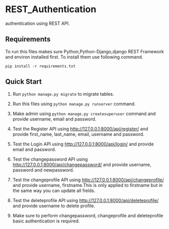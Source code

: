 # REST_Authentication
authentication using REST API.

## Requirements

To run this files makes sure Python,Python-Django,django REST Framework and environ installed first. To install them use following command.

``pip install -r requirements.txt``

## Quick Start

1. Run ``python manage.py migrate`` to migrate tables.

2. Run this files using ``python manage.py runserver`` command.

3. Make admin using ``python manage.py createsuperuser`` command and provide username, 
   email and password.

4. Test the Register API using http://127.0.0.1:8000/api/register/ and provide first_name, last_name,
   email, username and password.

5. Test the Login API using http://127.0.0.1:8000/api/login/ and provide email and password.

6. Test the changepassword API using http://127.0.0.1:8000/api/changepassword/ and provide username,
   password and newpassword.

7. Test the changeprofile API using http://127.0.0.1:8000/api/changeprofile/ and provide username,
   firstname.This is only applied to firstname but in the same way you can update all fields.

8. Test the deleteprofile API using http://127.0.0.1:8000/api/deleteprofile/ and provide username
   to delete profile.

9. Make sure to perform changepassword, changeprofile and deleteprofile basic authentication is required.